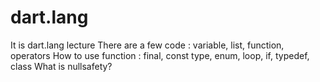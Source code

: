 # dart.lang
It is dart.lang lecture
There are a few code : variable, list, function, operators
How to use function : final, const type, enum, loop, if, typedef, class
What is nullsafety?
